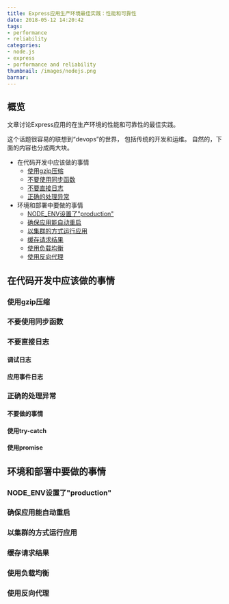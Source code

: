 ```yaml
---
title: Express应用生产环境最佳实践：性能和可靠性
date: 2018-05-12 14:20:42
tags:
- performance
- reliability
categories:
- node.js
- express
- porformance and reliability
thumbnail: /images/nodejs.png
barnar:
---
```


## 概览 

文章讨论Express应用的在生产环境的性能和可靠性的最佳实践。

这个话题很容易的联想到“devops”的世界， 包括传统的开发和运维。 自然的，下面的内容也分成两大块。
<!-- more -->
- 在代码开发中应该做的事情
  - [使用gzip压缩](#gzip)
  - [不要使用同步函数](#forbidden-synchronous-function)
  - [不要直接日志](#forbidden-directly-logging)
  - [正确的处理异常](#properly-handle-exception)
- 环境和部署中要做的事情
  - [NODE_ENV设置了"production"](#env-production)
  - [确保应用能自动重启](#auto-restart)
  - [以集群的方式运行应用](#run-in-cluster)
  - [缓存请求结果](#cache-request-result)
  - [使用负载均衡](#use-load-balance)
  - [使用反向代理](#use-reverse-proxy)

## 在代码开发中应该做的事情

<h3 id="gzip">使用gzip压缩</h3>

<h3 id="forbidden-synchronous-function">不要使用同步函数</h3>

<h3 id="forbidden-directly-logging">不要直接日志</h3>

#### 调试日志

#### 应用事件日志

<h3 id="properly-handle-exception">正确的处理异常</h3>

#### 不要做的事情

#### 使用try-catch

#### 使用promise

## 环境和部署中要做的事情

<h3 id="env-production">NODE_ENV设置了"production"</h3>

<h3 id="auto-restart">确保应用能自动重启</h3>

<h3 id="run-in-cluster">以集群的方式运行应用</h3>

<h3 id="cache-request-result">缓存请求结果</h3>

<h3 id="use-load-balance">使用负载均衡</h3>

<h3 id="use-reverse-proxy">使用反向代理</h3>
